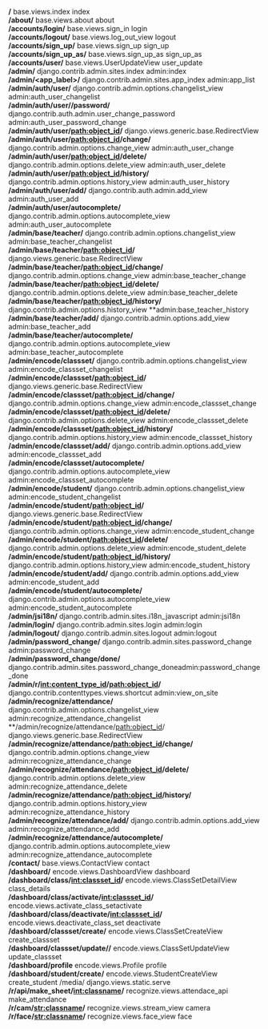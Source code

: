 **/** base.views.index	index <br>
**/about/**	base.views.about	about<br>
**/accounts/login/**	base.views.sign_in	login<br>
**/accounts/logout/**	base.views.log_out_view	logout<br>
**/accounts/sign_up/**	base.views.sign_up	sign_up<br>
**/accounts/sign_up_as/**	base.views.sign_up_as  sign_up_as<br>
**/accounts/user/<pk>**	base.views.UserUpdateView	user_update<br>
**/admin/**	django.contrib.admin.sites.index	admin:index<br>
**/admin/<app_label>/**	django.contrib.admin.sites.app_index	admin:app_list<br>
**/admin/auth/user/**	django.contrib.admin.options.changelist_view	admin:auth_user_changelist<br>
**/admin/auth/user/<id>/password/**	django.contrib.auth.admin.user_change_password	admin:auth_user_password_change<br>
**/admin/auth/user/<path:object_id>/**	django.views.generic.base.RedirectView<br>
**/admin/auth/user/<path:object_id>/change/**	django.contrib.admin.options.change_view	admin:auth_user_change<br>
**/admin/auth/user/<path:object_id>/delete/**	django.contrib.admin.options.delete_view	admin:auth_user_delete<br>
**/admin/auth/user/<path:object_id>/history/**	django.contrib.admin.options.history_view	admin:auth_user_history<br>
**/admin/auth/user/add/**	django.contrib.auth.admin.add_view	admin:auth_user_add<br>
**/admin/auth/user/autocomplete/**	django.contrib.admin.options.autocomplete_view	admin:auth_user_autocomplete<br>
**/admin/base/teacher/**	django.contrib.admin.options.changelist_view	admin:base_teacher_changelist<br>
**/admin/base/teacher/<path:object_id>/**	django.views.generic.base.RedirectView<br>
**/admin/base/teacher/<path:object_id>/change/**	django.contrib.admin.options.change_view	admin:base_teacher_change<br>
**/admin/base/teacher/<path:object_id>/delete/**	django.contrib.admin.options.delete_view	admin:base_teacher_delete<br>
**/admin/base/teacher/<path:object_id>/history/**	django.contrib.admin.options.history_view	**admin:base_teacher_history<br>
**/admin/base/teacher/add/**	django.contrib.admin.options.add_view	admin:base_teacher_add<br>
**/admin/base/teacher/autocomplete/**	django.contrib.admin.options.autocomplete_view	admin:base_teacher_autocomplete<br>
**/admin/encode/classset/**	django.contrib.admin.options.changelist_view	admin:encode_classset_changelist<br>
**/admin/encode/classset/<path:object_id>/**	django.views.generic.base.RedirectView<br>
**/admin/encode/classset/<path:object_id>/change/**	django.contrib.admin.options.change_view	admin:encode_classset_change<br>
**/admin/encode/classset/<path:object_id>/delete/**	django.contrib.admin.options.delete_view	admin:encode_classset_delete<br>
**/admin/encode/classset/<path:object_id>/history/**	django.contrib.admin.options.history_view	admin:encode_classset_history<br>
**/admin/encode/classset/add/**	django.contrib.admin.options.add_view	admin:encode_classset_add<br>
**/admin/encode/classset/autocomplete/**	django.contrib.admin.options.autocomplete_view	admin:encode_classset_autocomplete<br>
**/admin/encode/student/**	django.contrib.admin.options.changelist_view	admin:encode_student_changelist<br>
**/admin/encode/student/<path:object_id>/**	django.views.generic.base.RedirectView
**/admin/encode/student/<path:object_id>/change/**	django.contrib.admin.options.change_view	admin:encode_student_change<br>
**/admin/encode/student/<path:object_id>/delete/**	django.contrib.admin.options.delete_view	admin:encode_student_delete<br>
**/admin/encode/student/<path:object_id>/history/**	django.contrib.admin.options.history_view	admin:encode_student_history<br>
**/admin/encode/student/add/**	django.contrib.admin.options.add_view	admin:encode_student_add<br>
**/admin/encode/student/autocomplete/**	django.contrib.admin.options.autocomplete_view	admin:encode_student_autocomplete<br>
**/admin/jsi18n/**	django.contrib.admin.sites.i18n_javascript	admin:jsi18n<br>
**/admin/login/**	django.contrib.admin.sites.login	admin:login<br>
**/admin/logout/**	django.contrib.admin.sites.logout	admin:logout<br>
**/admin/password_change/**	django.contrib.admin.sites.password_change	admin:password_change<br>
**/admin/password_change/done/**	django.contrib.admin.sites.password_change_doneadmin:password_change_done<br>
**/admin/r/<int:content_type_id>/<path:object_id>/**	django.contrib.contenttypes.views.shortcut	admin:view_on_site<br>
**/admin/recognize/attendance/**	django.contrib.admin.options.changelist_view	admin:recognize_attendance_changelist
**/admin/recognize/attendance/<path:object_id>/	django.views.generic.base.RedirectView<br>
**/admin/recognize/attendance/<path:object_id>/change/**	django.contrib.admin.options.change_view	admin:recognize_attendance_change<br>
**/admin/recognize/attendance/<path:object_id>/delete/**	django.contrib.admin.options.delete_view	admin:recognize_attendance_delete<br>
**/admin/recognize/attendance/<path:object_id>/history/**	django.contrib.admin.options.history_view	admin:recognize_attendance_history<br>
**/admin/recognize/attendance/add/**	django.contrib.admin.options.add_view	admin:recognize_attendance_add<br>
**/admin/recognize/attendance/autocomplete/**	django.contrib.admin.options.autocomplete_view	admin:recognize_attendance_autocomplete<br>
**/contact/**	base.views.ContactView	contact<br>
**/dashboard/**	encode.views.DashboardView	dashboard<br>
**/dashboard/class/<int:classset_id>/**	encode.views.ClassSetDetailView	class_details<br>
**/dashboard/class/activate/<int:classset_id>/**	encode.views.activate_class_setactivate<br>
**/dashboard/class/deactivate/<int:classset_id>/**	encode.views.deactivate_class_set	deactivate<br>
**/dashboard/classset/create/**	encode.views.ClassSetCreateView	create_classset<br>
**/dashboard/classset/update/<pk>/**	encode.views.ClassSetUpdateView	update_classset<br>
**/dashboard/profile**	encode.views.Profile	profile<br>
**/dashboard/student/create/**	encode.views.StudentCreateView	create_student
/media/<path>	django.views.static.serve<br>
**/r/api/make_sheet/<int:classname>/**	recognize.views.attendace_api	make_attendance<br>
**/r/cam/<str:classname>/**	recognize.views.stream_view	camera<br>
**/r/face/<str:classname>/**	recognize.views.face_view	face<br>

